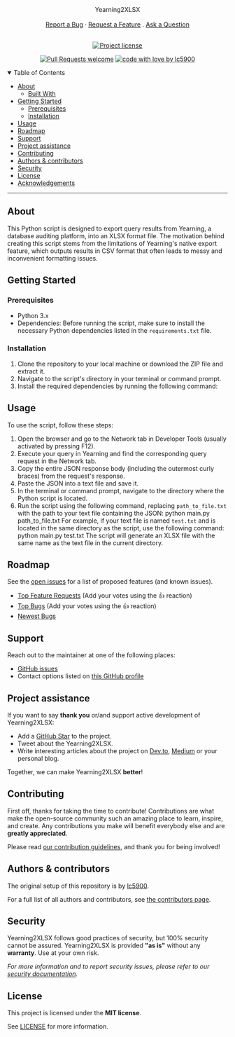 

<div align="center">
  Yearning2XLSX
  <br />

  <br />
  <a href="https://github.com/lc5900/yearning2xlsx/issues/new?assignees=&labels=bug&template=01_BUG_REPORT.md&title=bug%3A+">Report a Bug</a>
  ·
  <a href="https://github.com/lc5900/yearning2xlsx/issues/new?assignees=&labels=enhancement&template=02_FEATURE_REQUEST.md&title=feat%3A+">Request a Feature</a>
  .
  <a href="https://github.com/lc5900/yearning2xlsx/issues/new?assignees=&labels=question&template=04_SUPPORT_QUESTION.md&title=support%3A+">Ask a Question</a>
</div>

<div align="center">
<br />

[![Project license](https://img.shields.io/github/license/lc5900/yearning2xlsx.svg?style=flat-square)](LICENSE)

[![Pull Requests welcome](https://img.shields.io/badge/PRs-welcome-ff69b4.svg?style=flat-square)](https://github.com/lc5900/yearning2xlsx/issues?q=is%3Aissue+is%3Aopen+label%3A%22help+wanted%22)
[![code with love by lc5900](https://img.shields.io/badge/%3C%2F%3E%20with%20%E2%99%A5%20by-lc5900-ff1414.svg?style=flat-square)](https://github.com/lc5900)

</div>

<details open="open">
<summary>Table of Contents</summary>

- [About](#about)
  - [Built With](#built-with)
- [Getting Started](#getting-started)
  - [Prerequisites](#prerequisites)
  - [Installation](#installation)
- [Usage](#usage)
- [Roadmap](#roadmap)
- [Support](#support)
- [Project assistance](#project-assistance)
- [Contributing](#contributing)
- [Authors & contributors](#authors--contributors)
- [Security](#security)
- [License](#license)
- [Acknowledgements](#acknowledgements)

</details>

---

## About

This Python script is designed to export query results from Yearning, a database auditing platform, into an XLSX format file. The motivation behind creating this script stems from the limitations of Yearning's native export feature, which outputs results in CSV format that often leads to messy and inconvenient formatting issues.



## Getting Started

### Prerequisites

- Python 3.x
- Dependencies: Before running the script, make sure to install the necessary Python dependencies listed in the `requirements.txt` file.

### Installation

1. Clone the repository to your local machine or download the ZIP file and extract it.
2. Navigate to the script's directory in your terminal or command prompt.
3. Install the required dependencies by running the following command:

## Usage

To use the script, follow these steps:
1. Open the browser and go to the Network tab in Developer Tools (usually activated by pressing F12).
2. Execute your query in Yearning and find the corresponding query request in the Network tab.
3. Copy the entire JSON response body (including the outermost curly braces) from the request's response.
4. Paste the JSON into a text file and save it.
5. In the terminal or command prompt, navigate to the directory where the Python script is located.
6. Run the script using the following command, replacing `path_to_file.txt` with the path to your text file containing the JSON:
python main.py path_to_file.txt
For example, if your text file is named `test.txt` and is located in the same directory as the script, use the following command:
python main.py test.txt
The script will generate an XLSX file with the same name as the text file in the current directory.

## Roadmap

See the [open issues](https://github.com/lc5900/yearning2xlsx/issues) for a list of proposed features (and known issues).

- [Top Feature Requests](https://github.com/lc5900/yearning2xlsx/issues?q=label%3Aenhancement+is%3Aopen+sort%3Areactions-%2B1-desc) (Add your votes using the 👍 reaction)
- [Top Bugs](https://github.com/lc5900/yearning2xlsx/issues?q=is%3Aissue+is%3Aopen+label%3Abug+sort%3Areactions-%2B1-desc) (Add your votes using the 👍 reaction)
- [Newest Bugs](https://github.com/lc5900/yearning2xlsx/issues?q=is%3Aopen+is%3Aissue+label%3Abug)

## Support


Reach out to the maintainer at one of the following places:

- [GitHub issues](https://github.com/lc5900/yearning2xlsx/issues/new?assignees=&labels=question&template=04_SUPPORT_QUESTION.md&title=support%3A+)
- Contact options listed on [this GitHub profile](https://github.com/lc5900)

## Project assistance

If you want to say **thank you** or/and support active development of Yearning2XLSX:

- Add a [GitHub Star](https://github.com/lc5900/yearning2xlsx) to the project.
- Tweet about the Yearning2XLSX.
- Write interesting articles about the project on [Dev.to](https://dev.to/), [Medium](https://medium.com/) or your personal blog.

Together, we can make Yearning2XLSX **better**!

## Contributing

First off, thanks for taking the time to contribute! Contributions are what make the open-source community such an amazing place to learn, inspire, and create. Any contributions you make will benefit everybody else and are **greatly appreciated**.


Please read [our contribution guidelines](docs/CONTRIBUTING.md), and thank you for being involved!

## Authors & contributors

The original setup of this repository is by [lc5900](https://github.com/lc5900).

For a full list of all authors and contributors, see [the contributors page](https://github.com/lc5900/yearning2xlsx/contributors).

## Security

Yearning2XLSX follows good practices of security, but 100% security cannot be assured.
Yearning2XLSX is provided **"as is"** without any **warranty**. Use at your own risk.

_For more information and to report security issues, please refer to our [security documentation](docs/SECURITY.md)._

## License

This project is licensed under the **MIT license**.

See [LICENSE](LICENSE) for more information.

